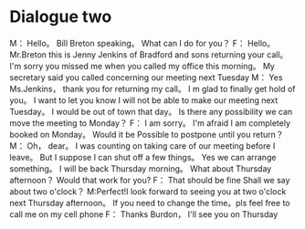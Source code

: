 # Dialogue two

M： Hello。 Bill Breton speaking。 What can I do for you？
F： Hello。 Mr.Breton this is Jenny Jenkins of Bradford and sons returning your call。 I'm sorry you missed me when you
called my office this morning。 My secretary said you called concerning our meeting next Tuesday
M： Yes Ms.Jenkins， thank you for returning my call。 I m glad to finally get hold of you。 I want to let you know I will not be
able to make our meeting next Tuesday。 I would be out of town that day。 Is there any possibility we can move the meeting
to Monday？
F： I am sorry。 I'm afraid I am completely booked on Monday。 Would it be Possible to postpone until you return？
M： Oh， dear。 I was counting on taking care of our meeting before I leave。 But I suppose I can shut off a few things。 Yes
we can arrange something。 I will be back Thursday morning。 What about Thursday afternoon？ Would that work for you?
F： That should be fine Shall we say about two o'clock？
M:Perfect!I look forward to seeing you at two o'clock next Thursday afternoon。 If you need to change the time。pls feel
free to call me on my cell phone
F： Thanks Burdon， I'll see you on Thursday